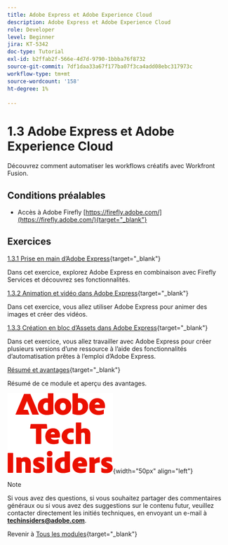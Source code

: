 ```yaml
---
title: Adobe Express et Adobe Experience Cloud
description: Adobe Express et Adobe Experience Cloud
role: Developer
level: Beginner
jira: KT-5342
doc-type: Tutorial
exl-id: b2ffab2f-566e-4d7d-9790-1bbba76f8732
source-git-commit: 7df1daa33a67f177ba07f3ca4add08ebc317973c
workflow-type: tm+mt
source-wordcount: '158'
ht-degree: 1%

---
```


# 1.3 Adobe Express et Adobe Experience Cloud

Découvrez comment automatiser les workflows créatifs avec Workfront Fusion.

## Conditions préalables

- Accès à Adobe Firefly [https://firefly.adobe.com/](https://firefly.adobe.com/){target="_blank"}

## Exercices

[1.3.1 Prise en main d’Adobe Express](./ex1.md){target="_blank"}

Dans cet exercice, explorez Adobe Express en combinaison avec Firefly Services et découvrez ses fonctionnalités.

[1.3.2 Animation et vidéo dans Adobe Express](./ex2.md){target="_blank"}

Dans cet exercice, vous allez utiliser Adobe Express pour animer des images et créer des vidéos.

[1.3.3 Création en bloc d’Assets dans Adobe Express](./ex3.md){target="_blank"}

Dans cet exercice, vous allez travailler avec Adobe Express pour créer plusieurs versions d’une ressource à l’aide des fonctionnalités d’automatisation prêtes à l’emploi d’Adobe Express.

[Résumé et avantages](./summary.md){target="_blank"}

Résumé de ce module et aperçu des avantages.

![Insiders de la technologie ](./../../../assets/images/techinsiders.png){width="50px" align="left"}

>[!NOTE]
>
>Si vous avez des questions, si vous souhaitez partager des commentaires généraux ou si vous avez des suggestions sur le contenu futur, veuillez contacter directement les initiés techniques, en envoyant un e-mail à **techinsiders@adobe.com**.

Revenir à [Tous les modules](../../../overview.md){target="_blank"}
